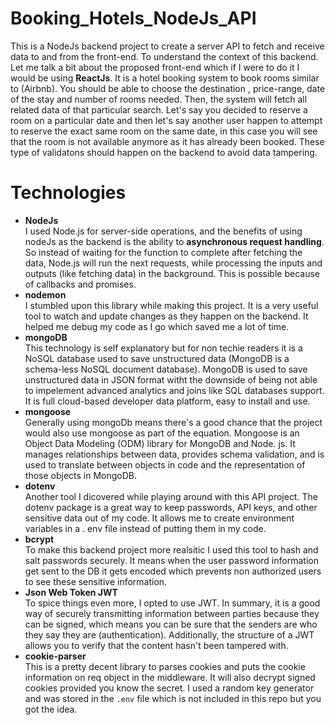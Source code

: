 # Booking_Hotels_NodeJs_API
This is a NodeJs backend project to create a server API to fetch and receive data to and from the front-end. To understand the context of this backend. Let me talk a bit about the proposed front-end which if I were to do it I would be using **ReactJs**. It is a hotel booking system to book rooms similar to (Airbnb). You should be able to choose the destination , price-range, date of the stay and number of rooms needed. Then, the system will fetch all related data of that particular search. Let's say you decided to reserve a room on a particular date and then let's say another user happen to attempt to reserve the exact same room on the same date, in this case you will see that the room is not available anymore as it has already been booked. These type of validatons should happen on the backend to avoid data tampering.

# Technologies 

- **NodeJs** <br/>
I used Node.js for server-side operations, and the benefits of using nodeJs as the backend is the ability to **asynchronous request handling**. So instead of waiting for the function to complete after fetching the data, Node.js will run the next requests, while processing the inputs and outputs (like fetching data) in the background. This is possible because of callbacks and promises.
- **nodemon** <br/>
I stumbled upon this library while making this project. It is a very useful tool to watch and update changes as they happen on the backend. It helped me debug my code as I go which saved me a lot of time.
- **mongoDB** <br/>
This technology is self explanatory but for non techie readers it is a NoSQL database used to save unstructured data (MongoDB is a schema-less NoSQL document database). MongoDB is used to save unstructured data in JSON format witht the downside of being not able to impelement advanced analytics and joins like SQL databases support. It is full cloud-based developer data platform, easy to install and use.
- **mongoose** <br/>
Generally using mongoDb means there's a good chance that the project would also use mongoose as part of the equation. Mongoose is an Object Data Modeling (ODM) library for MongoDB and Node. js. It manages relationships between data, provides schema validation, and is used to translate between objects in code and the representation of those objects in MongoDB. 
- **dotenv** <br/>
Another tool I dicovered while playing around with this API project. The dotenv package is a great way to keep passwords, API keys, and other sensitive data out of my code. It allows me to create environment variables in a . env file instead of putting them in my code.
- **bcrypt** <br/>
To make this backend project more realsitic I used this tool to hash and salt passwords securely. It means when the user password information get sent to the DB it gets encoded which prevents non authorized users to see these sensitive information.
- **Json Web Token JWT** <br/>
To spice things even more, I opted to use JWT. In summary, it is a good way of securely transmitting information between parties because they can be signed, which means you can be sure that the senders are who they say they are (authentication). Additionally, the structure of a JWT allows you to verify that the content hasn't been tampered with.
- **cookie-parser** <br/>
This is a pretty decent library to parses cookies and puts the cookie information on req object in the middleware. It will also decrypt signed cookies provided you know the secret. I used a random key generator and was stored in the ```.env``` file which is not included in this repo but you got the idea.



